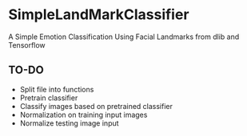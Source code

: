 # SimpleLandMarkClassifier
A Simple Emotion Classification Using Facial Landmarks from dlib and Tensorflow

TO-DO
-----
* Split file into functions
* Pretrain classifier
* Classify images based on pretrained classifier 
* Normalization on training input images
* Normalize testing image input
